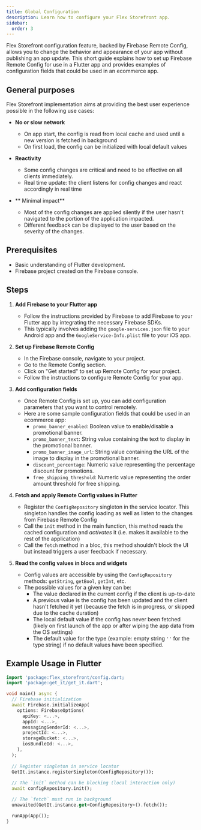 ```yaml
---
title: Global Configuration
description: Learn how to configure your Flex Storefront app.
sidebar:
  order: 3
---
```


Flex Storefront configuration feature, backed by Firebase Remote Config, allows you to change the behavior and appearance of your app without publishing an app update. This short guide explains how to set up Firebase Remote Config for use in a Flutter app and provides examples of configuration fields that could be used in an ecommerce app.

## General purposes

Flex Storefront implementation aims at providing the best user experience possible in the following use cases:

- **No or slow network**
   - On app start, the config is read from local cache and used until a new version is fetched in background
   - On first load, the config can be initialized with local default values

- **Reactivity**
   - Some config changes are critical and need to be effective on all clients immediately.
   - Real time update: the client listens for config changes and react accordingly in real time

- ** Minimal impact**
   - Most of the config changes are applied silently if the user hasn't navigated to the portion of the application impacted.
   - Different feedback can be displayed to the user based on the severity of the changes.

## Prerequisites
- Basic understanding of Flutter development.
- Firebase project created on the Firebase console.

## Steps

1. **Add Firebase to your Flutter app**
   - Follow the instructions provided by Firebase to add Firebase to your Flutter app by integrating the necessary Firebase SDKs.
   - This typically involves adding the `google-services.json` file to your Android app and the `GoogleService-Info.plist` file to your iOS app.

2. **Set up Firebase Remote Config**
   - In the Firebase console, navigate to your project.
   - Go to the Remote Config section.
   - Click on "Get started" to set up Remote Config for your project.
   - Follow the instructions to configure Remote Config for your app.

3. **Add configuration fields**
   - Once Remote Config is set up, you can add configuration parameters that you want to control remotely.
   - Here are some sample configuration fields that could be used in an ecommerce app:
     - `promo_banner_enabled`: Boolean value to enable/disable a promotional banner.
     - `promo_banner_text`: String value containing the text to display in the promotional banner.
     - `promo_banner_image_url`: String value containing the URL of the image to display in the promotional banner.
     - `discount_percentage`: Numeric value representing the percentage discount for promotions.
     - `free_shipping_threshold`: Numeric value representing the order amount threshold for free shipping.

4. **Fetch and apply Remote Config values in Flutter**
   - Register the `ConfigRepository` singleton in the service locator. This singleton handles the config loading as well as listen to the changes from Firebase Remote Config
   - Call the `init` method in the main function, this method reads the cached configuration and *activates* it (i.e. makes it available to the rest of the application)
   - Call the `fetch` method in a bloc, this method shouldn't block the UI but instead triggers a user feedback if necessary.

5. **Read the config values in blocs and widgets**
   - Config values are accessible by using the `ConfigRepository` methods: `getString`, `getBool`, `getInt`, etc.
   - The possible values for a given key can be:
      - The value declared in the current config if the client is up-to-date
      - A previous value is the config has been updated and the client hasn't fetched it yet (because the fetch is in progress, or skipped due to the cache duration)
      - The local default value if the config has never been fetched (likely on first launch of the app or after wiping the app data from the OS settings)
      - The default value for the type (example: empty string `''` for the type string) if no default values have been specified.

## Example Usage in Flutter

```dart
import 'package:flex_storefront/config.dart;
import 'package:get_it/get_it.dart';

void main() async {
  // Firebase initialization
  await Firebase.initializeApp(
    options: FirebaseOptions(
      apiKey: <...>,
      appId: <...>,
      messagingSenderId: <...>,
      projectId: <...>,
      storageBucket: <...>,
      iosBundleId: <...>,
    ),
  );
  
  // Register singleton in service locator
  GetIt.instance.registerSingleton(ConfigRepository());
  
  // The `init` method can be blocking (local interaction only)
  await configRepository.init();

  // The `fetch` must run in background
  unawaited(GetIt.instance.get<ConfigRepository>().fetch());

  runApp(App());
}
```
